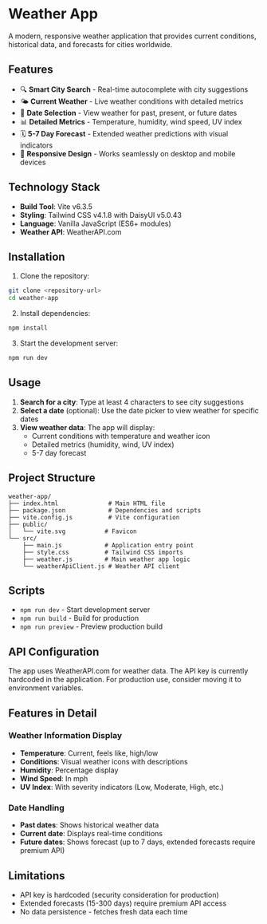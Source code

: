 # Weather App

A modern, responsive weather application that provides current conditions, historical data, and forecasts for cities worldwide.

## Features

- 🔍 **Smart City Search** - Real-time autocomplete with city suggestions
- 🌤️ **Current Weather** - Live weather conditions with detailed metrics
- 📅 **Date Selection** - View weather for past, present, or future dates
- 📊 **Detailed Metrics** - Temperature, humidity, wind speed, UV index
- 🗓️ **5-7 Day Forecast** - Extended weather predictions with visual indicators
- 📱 **Responsive Design** - Works seamlessly on desktop and mobile devices

## Technology Stack

- **Build Tool**: Vite v6.3.5
- **Styling**: Tailwind CSS v4.1.8 with DaisyUI v5.0.43
- **Language**: Vanilla JavaScript (ES6+ modules)
- **Weather API**: WeatherAPI.com

## Installation

1. Clone the repository:
```bash
git clone <repository-url>
cd weather-app
```

2. Install dependencies:
```bash
npm install
```

3. Start the development server:
```bash
npm run dev
```

## Usage

1. **Search for a city**: Type at least 4 characters to see city suggestions
2. **Select a date** (optional): Use the date picker to view weather for specific dates
3. **View weather data**: The app will display:
   - Current conditions with temperature and weather icon
   - Detailed metrics (humidity, wind, UV index)
   - 5-7 day forecast

## Project Structure

```
weather-app/
├── index.html              # Main HTML file
├── package.json            # Dependencies and scripts
├── vite.config.js          # Vite configuration
├── public/                 
│   └── vite.svg           # Favicon
└── src/
    ├── main.js            # Application entry point
    ├── style.css          # Tailwind CSS imports
    ├── weather.js         # Main weather app logic
    └── weatherApiClient.js # Weather API client
```

## Scripts

- `npm run dev` - Start development server
- `npm run build` - Build for production
- `npm run preview` - Preview production build

## API Configuration

The app uses WeatherAPI.com for weather data. The API key is currently hardcoded in the application. For production use, consider moving it to environment variables.

## Features in Detail

### Weather Information Display
- **Temperature**: Current, feels like, high/low
- **Conditions**: Visual weather icons with descriptions
- **Humidity**: Percentage display
- **Wind Speed**: In mph
- **UV Index**: With severity indicators (Low, Moderate, High, etc.)

### Date Handling
- **Past dates**: Shows historical weather data
- **Current date**: Displays real-time conditions
- **Future dates**: Shows forecast (up to 7 days, extended forecasts require premium API)

## Limitations

- API key is hardcoded (security consideration for production)
- Extended forecasts (15-300 days) require premium API access
- No data persistence - fetches fresh data each time
